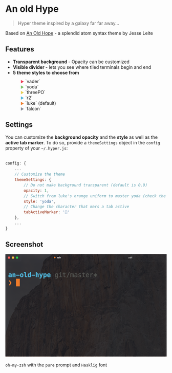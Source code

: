 # An old Hype

> Hyper theme inspired by a galaxy far far away...

Based on [An Old Hope](https://github.com/JesseLeite/an-old-hope-syntax-atom) - a splendid atom syntax theme by Jesse Leite

## Features

* __Transparent background__ - Opacity can be customized
* __Visible divider__ - lets you see where tiled terminals begin and end
* __5 theme styles to choose from__
    <!-- too lazy to define classes for that, let's hack! -->
    <ul style="list-style: none; margin-top:10px">
        <li><span style="font-size:smaller; color: #eb3d54">►</span> `vader`</li>
        <li><span style="font-size:smaller; color: #78bd65">►</span> `yoda`</li>
        <li><span style="font-size:smaller; color: #e5cd52">►</span> `threePO`</li>
        <li><span style="font-size:smaller; color: #4fb4d8">►</span> `r2`</li>
        <li><span style="font-size:smaller; color: #ef7c2a">►</span> `luke` (default)</li>
        <li><span style="font-size:smaller; color: hsl(228, 7%, 55%)">►</span> `falcon`</li>
    </ul>


## Settings

You can customize the __background opacity__ and the __style__ as well as the __active tab marker__.
To do so, provide a `themeSettings` object in the `config` property of your `~/.hyper.js`:

```js

config: {
    ...
    // Customize the theme
    themeSettings: {
        // Do not make background transparent (default is 0.9)
        opacity: 1,
        // Switch from luke's orange uniform to master yoda (check the available styles above)
        style: 'yoda',
        // Change the character that mars a tab active
        tabActiveMarker: '💁'
    },
    ...
}
```

## Screenshot

![](screen.png)

`oh-my-zsh` with the `pure` prompt and `Hasklig` font
